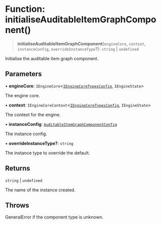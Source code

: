 # Function: initialiseAuditableItemGraphComponent()

> **initialiseAuditableItemGraphComponent**(`engineCore`, `context`, `instanceConfig`, `overrideInstanceType`?): `string` \| `undefined`

Initialise the auditable item graph component.

## Parameters

• **engineCore**: `IEngineCore`\<[`IEngineCoreTypesConfig`](../interfaces/IEngineCoreTypesConfig.md), `IEngineState`\>

The engine core.

• **context**: `IEngineCoreContext`\<[`IEngineCoreTypesConfig`](../interfaces/IEngineCoreTypesConfig.md), `IEngineState`\>

The context for the engine.

• **instanceConfig**: [`AuditableItemGraphComponentConfig`](../type-aliases/AuditableItemGraphComponentConfig.md)

The instance config.

• **overrideInstanceType?**: `string`

The instance type to override the default.

## Returns

`string` \| `undefined`

The name of the instance created.

## Throws

GeneralError if the component type is unknown.
